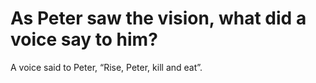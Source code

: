 # As Peter saw the vision, what did a voice say to him?

A voice said to Peter, “Rise, Peter, kill and eat”.
